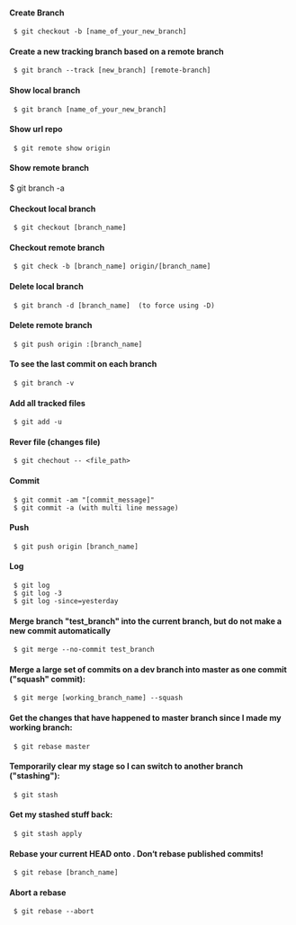 #### Create Branch

     $ git checkout -b [name_of_your_new_branch]

#### Create a new tracking branch based on a remote branch
     $ git branch --track [new_branch] [remote-branch]

#### Show local branch
     $ git branch [name_of_your_new_branch]

#### Show url repo
     $ git remote show origin 


#### Show remote branch
  $ git branch -a

#### Checkout local branch
     $ git checkout [branch_name]

#### Checkout remote branch
     $ git check -b [branch_name] origin/[branch_name]

#### Delete local branch
     $ git branch -d [branch_name]  (to force using -D)

#### Delete remote branch
     $ git push origin :[branch_name]

#### To see the last commit on each branch
     $ git branch -v

#### Add all tracked files
     $ git add -u

#### Rever file (changes file)    
     $ git chechout -- <file_path>

#### Commit
     $ git commit -am "[commit_message]"
     $ git commit -a (with multi line message)

#### Push
     $ git push origin [branch_name]

#### Log
     $ git log
     $ git log -3
     $ git log -since=yesterday


#### Merge branch "test_branch" into the current branch, but do not make a new commit automatically
     $ git merge --no-commit test_branch

#### Merge a large set of commits on a dev branch into master as one commit ("squash" commit):
     $ git merge [working_branch_name] --squash

#### Get the changes that have happened to master branch since I made my working branch:
     $ git rebase master    

#### Temporarily clear my stage so I can switch to another branch ("stashing"):
     $ git stash

#### Get my stashed stuff back:
     $ git stash apply    

#### Rebase your current HEAD onto <branch>. Don‘t rebase published commits!
     $ git rebase [branch_name]

#### Abort a rebase
     $ git rebase --abort    
